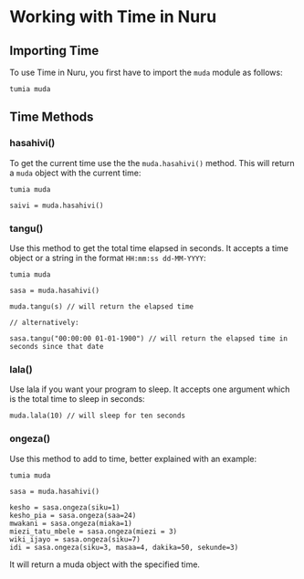 # Working with Time in Nuru

## Importing Time

To use Time in Nuru, you first have to import the `muda` module as follows:
```so
tumia muda
```

## Time Methods

### hasahivi()
To get the current time use the the `muda.hasahivi()` method. This will return a `muda` object with the current time:
```so
tumia muda

saivi = muda.hasahivi()
```

### tangu()
Use this method to get the total time elapsed in seconds. It accepts a time object or a string in the format `HH:mm:ss dd-MM-YYYY`:

```so
tumia muda

sasa = muda.hasahivi()

muda.tangu(s) // will return the elapsed time

// alternatively:

sasa.tangu("00:00:00 01-01-1900") // will return the elapsed time in seconds since that date
```

### lala()

Use lala if you want your program to sleep. It accepts one argument which is the total time to sleep in seconds:
```so
muda.lala(10) // will sleep for ten seconds
```

### ongeza()

Use this method to add to time, better explained with an example:
```so
tumia muda

sasa = muda.hasahivi()

kesho = sasa.ongeza(siku=1)
kesho_pia = sasa.ongeza(saa=24)
mwakani = sasa.ongeza(miaka=1)
miezi_tatu_mbele = sasa.ongeza(miezi = 3)
wiki_ijayo = sasa.ongeza(siku=7)
idi = sasa.ongeza(siku=3, masaa=4, dakika=50, sekunde=3)
```
It will return a muda object with the specified time.
